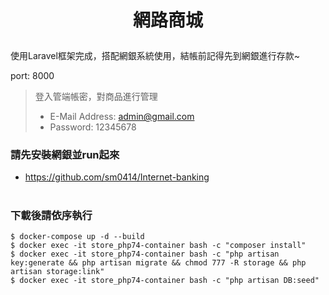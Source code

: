 # <p align="center">網路商城</p>

使用Laravel框架完成，搭配網銀系統使用，結帳前記得先到網銀進行存款~

port: 8000

> 登入管端帳密，對商品進行管理
>- E-Mail Address: admin@gmail.com
>- Password: 12345678  

### 請先安裝網銀並run起來
- https://github.com/sm0414/Internet-banking
#
### 下載後請依序執行
    $ docker-compose up -d --build
    $ docker exec -it store_php74-container bash -c "composer install"
    $ docker exec -it store_php74-container bash -c "php artisan key:generate && php artisan migrate && chmod 777 -R storage && php artisan storage:link"
    $ docker exec -it store_php74-container bash -c "php artisan DB:seed"
